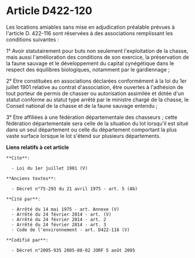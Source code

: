 # Article D422-120

Les locations amiables sans mise en adjudication préalable prévues à l'article D. 422-116 sont réservées à des associations
remplissant les conditions suivantes : 

1° Avoir statutairement pour buts non seulement l'exploitation de la chasse, mais aussi l'amélioration des conditions de son
exercice, la préservation de la faune sauvage et le développement du capital cynégétique dans le respect des équilibres
biologiques, notamment par le gardiennage ; 

2° Etre constituées en associations déclarées conformément à la loi du 1er juillet 1901 relative au contrat d'association,
être ouvertes à l'adhésion de tout porteur de permis de chasser ou autorisation assimilée et dotée d'un statut conforme au
statut type arrêté par le ministre chargé de la chasse, le Conseil national de la chasse et de la faune sauvage entendu ; 

3° Etre affiliées à une fédération départementale des chasseurs ; cette fédération départementale sera celle de la situation
du lot lorsqu'il est situé dans un seul département ou celle du département comportant la plus vaste surface lorsque le lot
s'étend sur plusieurs départements.

**Liens relatifs à cet article**

	**Cite**:

	  - Loi du 1er juillet 1901 (V)

	**Anciens textes**:

	  - Décret n°75-293 du 21 avril 1975 - art. 5 (Ab)

	**Cité par**:

	  - Arrêté du 14 mai 1975 - art. Annexe (V)
	  - Arrêté du 24 février 2014 - art. (V)
	  - Arrêté du 24 février 2014 - art. 2
	  - Arrêté du 24 février 2014 - art. 3
	  - Code de l'environnement - art. D422-116 (V)

	**Codifié par**:

	  - Décret n°2005-935 2005-08-02 JORF 5 août 2005
